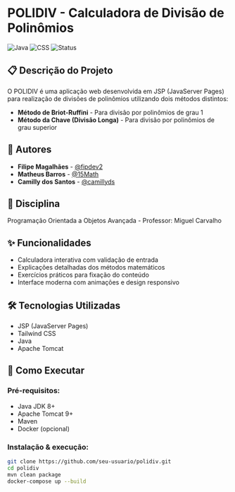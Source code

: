 # POLIDIV - Calculadora de Divisão de Polinômios

![Java](https://img.shields.io/badge/Java-JSP-orange)
![CSS](https://img.shields.io/badge/Tailwind-CSS-blue)
![Status](https://img.shields.io/badge/Status-Concluído-brightgreen)

## 📋 Descrição do Projeto

O POLIDIV é uma aplicação web desenvolvida em JSP (JavaServer Pages) para realização de divisões de polinômios utilizando dois métodos distintos:

- **Método de Briot-Ruffini** - Para divisão por polinômios de grau 1
- **Método da Chave (Divisão Longa)** - Para divisão por polinômios de grau superior

## 👥 Autores

- **Filipe Magalhães** - [@fipdev2](https://github.com/fipdev2)
- **Matheus Barros** - [@15Math](https://github.com/15Math)
- **Camilly dos Santos** - [@camillyds](https://github.com/#)

## 🏫 Disciplina

Programação Orientada a Objetos Avançada - Professor: Miguel Carvalho

## ✨ Funcionalidades

- Calculadora interativa com validação de entrada
- Explicações detalhadas dos métodos matemáticos
- Exercícios práticos para fixação do conteúdo
- Interface moderna com animações e design responsivo

## 🛠️ Tecnologias Utilizadas

- JSP (JavaServer Pages)
- Tailwind CSS
- Java
- Apache Tomcat

## 🚀 Como Executar

### Pré-requisitos:
- Java JDK 8+
- Apache Tomcat 9+
- Maven
- Docker (opcional)

### Instalação & execução:

```bash
git clone https://github.com/seu-usuario/polidiv.git
cd polidiv
mvn clean package
docker-compose up --build
